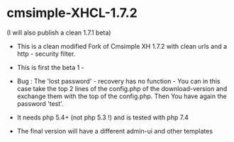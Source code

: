 # cmsimple-XHCL-1.7.2

(I will also publish a clean 1.7.1 beta)

* This is a clean modified  Fork of Cmsimple XH 1.7.2 with clean urls and a http - security filter.

* This is first the beta 1  - 

* Bug : The 'lost password' - recovery has no function - You can  in this case take the top 2 lines of the config.php of the download-version and exchange them with the top of the config.php. Then You have again the password 'test'.

* It needs php 5.4+ (not php 5.3 !)  and is tested with php 7.4

* The final version will have a different admin-ui and other templates

